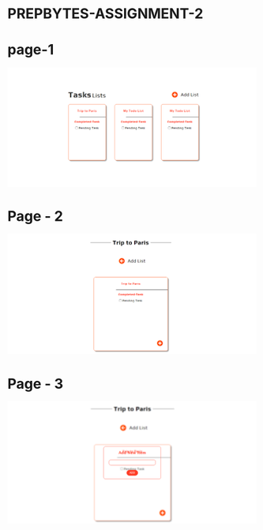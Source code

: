 # PREPBYTES-ASSIGNMENT-2

# page-1
![](https://github.com/Padfoot-dev/PREPBYTES-ASSIGNMENT-2/blob/main/Page-1/Screenshot%20(51).png)

# Page - 2 

![](https://github.com/Padfoot-dev/PREPBYTES-ASSIGNMENT-2/blob/main/Page%20-%202/Screenshot%20(53).png)

# Page - 3

![](https://github.com/Padfoot-dev/PREPBYTES-ASSIGNMENT-2/blob/main/Page%20-%203/Screenshot%20(55).png)

